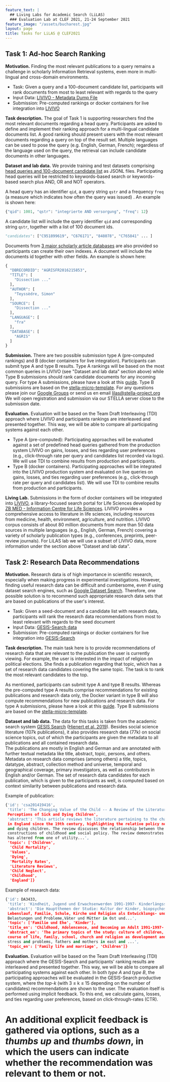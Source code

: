 ```yaml
---
feature_text: |
  ## Living Labs for Academic Search (LiLAS)
  ### Evaluation Lab at CLEF 2021, 21-24 September 2021
feature_image: "/assets/bucharest.jpg"
layout: page
title: Tasks for LiLAS @ CLEF2021
---
```


## Task 1: Ad-hoc Search Ranking

__Motivation.__ Finding the most relevant publications to a query remains a challenge in scholarly Information Retrieval systems, even more in multi-lingual and cross-domain environments.

* Task: Given a query and a 100-document candidate list, participants will rank  documents from most to least relevant with regards to the query
* Input Data: [LIVIVO - Metadata Dump File](https://th-koeln.sciebo.de/s/OBm0NLEwz1RYl9N?path=%2Flivivo)
* Submission: Pre-computed rankings or docker containers for live integration into [LIVIVO](https://livivo.de)

__Task description.__ The goal of Task 1 is supporting researchers find the most relevant documents regarding a head query. Participants are asked to define and implement their ranking approach for a multi-lingual candidate documents list. A good ranking should present users with the most relevant documents regarding a query on top of the result set. Multiple languages can be used to pose the query (e.g. English, German, French); regardless of the language used on the query, the retrieval can include candidate documents in other languages.

__Dataset and lab data.__ We provide training and test datasets comprising [head queries and 100-document candidate list](https://th-koeln.sciebo.de/s/OBm0NLEwz1RYl9N?path=%2Flivivo%2Fcandidates) as JSONL files. Participating head queries will be restricted to keywords-based search or keywords-based search plus AND, OR and NOT operators.

A head query has an identifier ```qid```, a query string ```qstr``` and a frequency ```freq``` (a measure which indicates how often the query was issued) . An example is shown here:
```python
{"qid": 1001, "qstr": "integrierte AND versorgung", "freq": 12}
```

A candidate list will include the query identifier ```qid``` and corresponding string ```qstr```, together with a list of 100 document ids.
```python
"candidates": ["C951899619", "C676171", "848078", "C765841" ... ]
```
Documents from [3 major scholarly article databases](https://th-koeln.sciebo.de/s/OBm0NLEwz1RYl9N?path=%2Flivivo%2Fdocuments) are also provided so participants can create their own indexes. A document will include the documents id together with other fields. An example is shown here:
```python
{
  "DBRECORDID": "AGRISFR2016215853",
  "TITLE": [
    "Dissection ..."
  ],
  "AUTHOR": [
    "Teyssèdre, Simon"
  ],
  "SOURCE": [
    "Dissection ..."
  ],
  "LANGUAGE": [
    "fra"
  ],
  "DATABASE": [
    "AGRIS"
  ]
}
```
__Submission.__ There are two possible submission type A (pre-computed rankings) and B (docker containers for live integration). Participants can submit type A and type B results. Type A rankings will be based on the most common queries in LIVIVO (see "Dataset and lab data" section above) while Type B submissions should rank candidate documents for any incoming query.
For type A submissions, please have a look at this [guide](https://github.com/stella-project/stella-micro-template-precom/blob/master/README.md). Type B submissions are based on the [stella-micro-template](https://github.com/stella-project/stella-micro-template).
For any questions please join our [Google Groups](https://groups.google.com/forum/#!forum/clef-lilas) or send us en email [lilas@stella-project.org](mailto:lilas@stella-project.org)
We will open registration and submission via our STELLA server close to the submission date.

__Evaluation.__ Evaluation will be based on the Team Draft Interleaving (TDI) approach where LIVIVO and participants rankings are interleaved and presented together. This way, we will be able to compare all participating systems against each other.
* Type A (pre-computed): Participating approaches will be evaluated against a set of predefined head queries gathered from the production system LIVIVO on gains, losses, and ties regarding user preferences (e.g., click-through rate per query and candidates list recorded via logs). We will use TDI to combine results from production and participants.
* Type B (docker containers). Participating approaches will be integrated into the LIVIVO production system and evaluated on live queries on gains, losses, and ties regarding user preferences (e.g., click-through rate per query and candidates list). We will use TDI to combine results from production and participants.

__Living Lab.__ Submissions in the form of docker containers will be integrated into [LIVIVO](https://livivo.de), a library-focused search portal for Life Sciences developed by [ZB MED - Information Centre for Life Sciences](https://zbmed.de). LIVIVO provides a comprehensive access to literature in life sciences, including resources from medicine, health, environment, agriculture, and nutrition. LIVIVO corpus consists of about 80 million documents from more than 50 data sources in multiple languages (e.g., English, German, French) covering a variety of  scholarly publication types (e.g., conferences, preprints, peer-review journals). For LiLAS lab we will use a subset of LIVIVO data, more information under the section above "Dataset and lab data".

## Task 2: Research Data Recommendations

__Motivation.__ Research data is of high importance in scientific research, especially when making progress in experimental investigations.
However, finding useful research data can be difficult and cumbersome, even if using dataset search engines, such as [Google Dataset Search](https://datasetsearch.research.google.com/). Therefore, one possible solution is to recommend such appropriate research data sets that are based on publications of the user's interest.  

* Task: Given a seed-document and a candidate list with research data, participants will rank the research data recommendations from most to least relevant with regards to the seed document
* Input Data: [GESIS-Search data](https://th-koeln.sciebo.de/s/OBm0NLEwz1RYl9N?path=%2Fgesis-search)
* Submission: Pre-computed rankings or docker containers for live integration into [GESIS-Search](https://search.gesis.org/)


__Task description.__ The main task here is to provide recommendations of research data that are relevant to the publication the user is currently viewing.
For example, the user is interested in the impact of religion on political elections. She finds a publication regarding that topic, which has a set of research data candidates covering the same topic. The task is to rank the most relevant candidates to the top.

As mentioned, participants can submit type A and type B results.
Whereas the pre-computed type A results comprise recommendations for existing publications and research data only, the Docker variant in type B will also compute recommendations for new publications and research data. For type A submissions, please have a look at this [guide](https://github.com/stella-project/stella-micro-template-precom/blob/master/README.md). Type B submissions are based on the [stella-micro-template](https://github.com/stella-project/stella-micro-template).

__Dataset and lab data.__ The data for this tasks is taken from the academic search system [GESIS Search](https://search.gesis.org/) ([Hienert et al. 2019](https://ieeexplore.ieee.org/document/8791137)). Besides social science literature (107k publications), it also provides research data (77k) on social science topics, out of which the participants are given the metadata to all publications and all contained research data.  
The publications are mostly in English and German and are annotated with further textual metadata like title, abstract, topic, persons, and others. Metadata on research data comprises (among others) a title, topics, datatype, abstract, collection method and universe, temporal and geographical coverage, primary investigators, as well as contributors in English and/or German. The set of research data candidates for each publication, which is given to the participants as well, is computed based on context similarity between publications and research data.

Example of publication:

```python
{'id': 'csa201419416',
 'title': 'The Changing Value of the Child -- A Review of the Literature Regarding Social
 Perceptions of Sick and Dying Children',
 'abstract': 'This article reviews the literature pertaining to the changing value of the child
 in England since the 19th century, highlighting the relative policy neglect of contemporary sick
 and dying children. The review discusses the relationship between the value of the child, social
 constructions of childhood and social policy. The review demonstrates how the value of the child
 has altered from one of utility...',
 'topic': ['Children',
  'Child Mortality',
  'Values',
  'Dying',
  'Mortality Rates',
  'Literature Reviews',
  'Child Neglect',
  'Childhood',
  'England']}

```

Example of research data:

```python
{'id': DA3433,
 'title': 'Kindheit, Jugend und Erwachsenwerden 1991-1997- Kinderlängsschnitt 1993-1997',
 'abstract': 'Die Hauptthemen der Studie: Kultur der Kinder, biopsychosoziale Entwicklung und
 Lebenslauf, Familie, Schule, Kirche und Religion als Entwicklungs- und Sozialisationskontexte,
 Belastungen und Probleme,Väter und Mütter in Ost und...',
 'topic': ['Familie und Ehe', 'Kinder'],
 'title_en': 'Childhood, Adolencence, and Becoming an Adult 1991-1997- Children Longitudinal 1993-1997',
 'abstract_en': 'The primary topics of the study: culture of children, bio-psycho-social development and
 course of life, family, school, church and religion as development and socialization context,
 stress and problems, fathers and mothers in east and ...',
 'topic_en': ['Family life and marriage', 'Children']}
```


__Evaluation.__
Evaluation will be based on the Team Draft Interleaving (TDI) approach where the GESIS-Search and participants' ranking results are interleaved and presented together. This way, we will be able to compare all participating systems against each other.
In both _type A_ and _type B_, the participating approaches will be evaluated in the GESIS-Search productive system, where the _top-k_ (with 3 &le; k &le; 15 depending on the number of candidates) recommendations are shown to the user. The evaluation itself is performed using implicit feedback. To this end, we calculate gains, losses, and ties regarding user preferences, based on click-through-rates (CTR).
# An additional explicit feedback is gathered via options, such as a _thumbs up_ and _thumbs down_, in which the users can indicate whether the recommendation was relevant to them or not.

<!-- Old specification
With an A/B-testing, the GESIS Search users will be shown the recommendations separated by the users' session-id. This means, for each session-id, STELLA selects one recommendation approach out of all participants. This way, we are able to compare all participating systems against each other without confusing the user with different recommendations for the same publication.
-->
